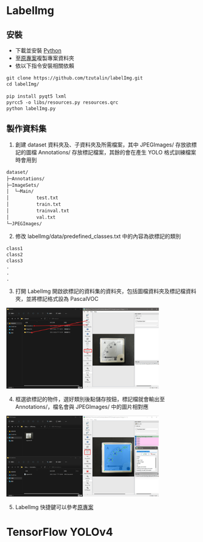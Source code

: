 # LabelImg

## 安裝
* 下載並安裝 [Python](https://www.python.org/)
* 至[原專案](https://github.com/tzutalin/labelImg)複製專案資料夾
* 依以下指令安裝相關依賴
```
git clone https://github.com/tzutalin/labelImg.git
cd labelImg/

pip install pyqt5 lxml
pyrcc5 -o libs/resources.py resources.qrc
python labelImg.py
```

## 製作資料集
1. 創建 dataset 資料夾及、子資料夾及所需檔案，其中 JPEGImages/ 存放欲標記的圖檔 Annotations/ 存放標記檔案，其餘的會在產生 YOLO 格式訓練檔案時會用到
```bash
dataset/
├─Annotations/
├─ImageSets/
│  └─Main/
│          test.txt
│          train.txt
│          trainval.txt
│          val.txt
└─JPEGImages/
```

2. 修改 labelImg/data/predefined_classes.txt 中的內容為欲標記的類別
```
class1
class2
class3
.
.
.
```
3. 打開 LabelImg 開啟欲標記的資料集的資料夾，包括圖檔資料夾及標記檔資料夾，並將標記格式設為 PascalVOC
<p float="left">
  <img src="./images/label/label_1.png" width="400" />
</p>

4. 框選欲標記的物件，選好類別後點儲存按鈕，標記檔就會輸出至 Annotations/，檔名會與 JPEGImages/ 中的圖片相對應
<p float="left">
  <img src="./images/label/label_2.png" width="400" />
</p>

5. LabelImg 快捷鍵可以參考[原專案](https://github.com/tzutalin/labelImg)


# TensorFlow YOLOv4
